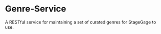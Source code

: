 Genre-Service
=============

A RESTful service for maintaining a set of curated genres for StageGage to use.
